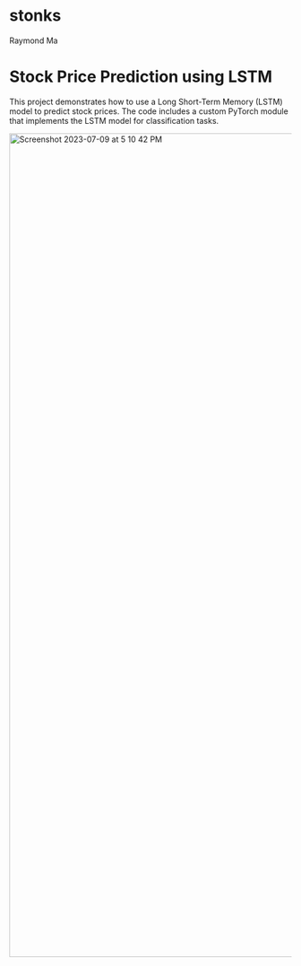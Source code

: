 # stonks
Raymond Ma

# Stock Price Prediction using LSTM
This project demonstrates how to use a Long Short-Term Memory (LSTM) model to predict stock prices. The code includes a custom PyTorch module that implements the LSTM model for classification tasks.

<img width="1468" alt="Screenshot 2023-07-09 at 5 10 42 PM" src="https://github.com/Ma-Raymond/stonks/assets/107081345/687bc82a-c71d-4bb9-9fb5-75e10d806ede">
